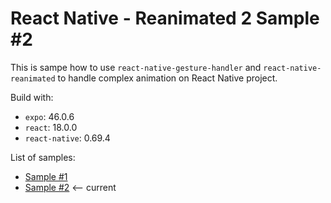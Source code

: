 # React Native - Reanimated 2 Sample #2

This is sampe how to use `react-native-gesture-handler` and `react-native-reanimated` to handle complex animation on React Native project.

Build with:
- `expo`: 46.0.6
- `react`: 18.0.0
- `react-native`: 0.69.4

List of samples:
- [Sample #1](https://github.com/darkterminal/react-native-reanimated-sample/tree/master)
- [Sample #2](https://github.com/darkterminal/react-native-reanimated-sample/tree/pan-gesture-handler) <-- current
